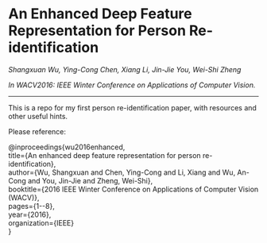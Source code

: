 # An Enhanced Deep Feature Representation for Person Re-identification
*Shangxuan Wu, Ying-Cong Chen, Xiang Li, Jin-Jie You, Wei-Shi Zheng*

*In WACV2016: IEEE Winter Conference on Applications of Computer Vision.*

---
This is a repo for my first person re-identification paper, with resources and other useful hints.

Please reference:

@inproceedings{wu2016enhanced,  
  title={An enhanced deep feature representation for person re-identification},  
  author={Wu, Shangxuan and Chen, Ying-Cong and Li, Xiang and Wu, An-Cong and You, Jin-Jie and Zheng, Wei-Shi},  
  booktitle={2016 IEEE Winter Conference on Applications of Computer Vision (WACV)},  
  pages={1--8},  
  year={2016},  
  organization={IEEE}  
}




